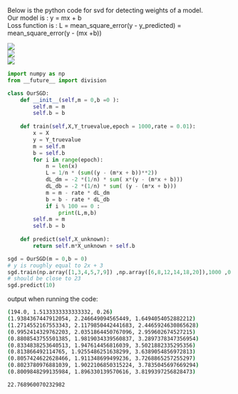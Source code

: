 
Below is the python code for svd for detecting weights of a model.  
Our model is : y = mx + b  
Loss function is : L = mean_square_error(y - y_predicted) = mean_square_error(y - (mx +b))  

![](/data_science/svd/img/LossFunction.gif?raw=true "")  
![](/data_science/svd/img/d_LossFunction_dm.gif?raw=true "")  
![](/data_science/svd/img/d_LossFunction_db.gif?raw=true "")  


```python
import numpy as np
from __future__ import division

class OurSGD:
    def __init__(self,m = 0,b =0 ):
        self.m = m
        self.b = b
    
    def train(self,X,Y_truevalue,epoch = 1000,rate = 0.01):    
        x = X
        y = Y_truevalue
        m = self.m
        b = self.b
        for i in range(epoch):
            n = len(x)
            L = 1/n * (sum((y - (m*x + b))**2))
            dL_dm = -2 *(1/n) * sum( x*(y - (m*x + b)))
            dL_db = -2 *(1/n) * sum( (y - (m*x + b)))
            m = m - rate * dL_dm
            b = b - rate * dL_db
            if i % 100 == 0 :
                print(L,m,b)
        self.m = m
        self.b = b
    
    def predict(self,X_unknown):
        return self.m*X_unknown + self.b

sgd = OurSGD(m = 0,b = 0)
# y is roughly equal to 2x + 3
sgd.train(np.array([1,3,4,5,7,9]) ,np.array([6,8,12,14,18,20]),1000 ,0.01)
# should be close to 23
sgd.predict(10)

```
output when running the code:
```bash
(194.0, 1.5133333333333332, 0.26)
(1.9384367447912054, 2.246649094565449, 1.6494054052882212)
(1.2714552167553343, 2.1179850442441683, 2.4465924630865628)
(0.9952414329762203, 2.0351864450767096, 2.959602674527215)
(0.8808543755501385, 1.9819034339560837, 3.2897378347356954)
(0.8334838253640513, 1.947614456816039, 3.5021882335295356)
(0.813866492114765, 1.9255486251638299, 3.6389054856972813)
(0.8057424622628466, 1.911348699499236, 3.7268865257255297)
(0.8023780976881039, 1.9022106850315224, 3.7835045697669294)
(0.8009848299135984, 1.896330139570616, 3.8199397256828473)

22.768960070232982

```
